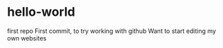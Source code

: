 # hello-world
first repo
First commit, to try working with github
Want to start editing my own websites

